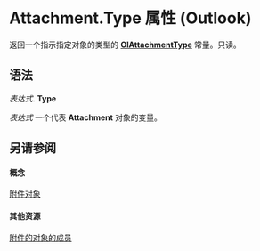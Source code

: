 
# Attachment.Type 属性 (Outlook)

返回一个指示指定对象的类型的  **[OlAttachmentType](b6373ef7-0f30-d6c4-eb52-c6ef1de40b52.md)** 常量。只读。


## 语法

 _表达式_. **Type**

 _表达式_ 一个代表 **Attachment** 对象的变量。


## 另请参阅


#### 概念


[附件对象](3e11582b-ac90-0948-bc37-506570bb287b.md)
#### 其他资源


[附件的对象的成员](f4870da5-c632-3d18-3038-b64b67777ecc.md)